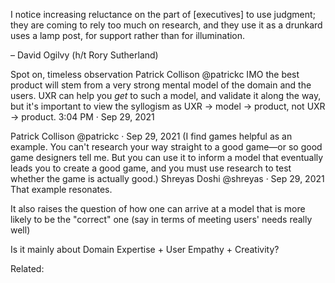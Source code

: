 I notice increasing reluctance on the part of [executives] to use judgment; they are coming to rely too much on research, and they use it as a drunkard uses a lamp post, for support rather than for illumination.

– David Ogilvy
(h/t Rory Sutherland)

Spot on, timeless observation
Patrick Collison
@patrickc
IMO the best product will stem from a very strong mental model of the domain and the users. UXR can help you *get* to such a model, and validate it along the way, but it's important to view the syllogism as UXR -> model -> product, not UXR -> product.
3:04 PM · Sep 29, 2021

Patrick Collison
@patrickc
·
Sep 29, 2021
(I find games helpful as an example. You can't research your way straight to a good game—or so good game designers tell me. But you can use it to inform a model that eventually leads you to create a good game, and you must use research to test whether the game is actually good.)
Shreyas Doshi
@shreyas
·
Sep 29, 2021
That example resonates.

It also raises the question of how one can arrive at a model that is more likely to be the "correct" one (say in terms of meeting users' needs really well)

Is it mainly about Domain Expertise + User Empathy + Creativity?

Related:
